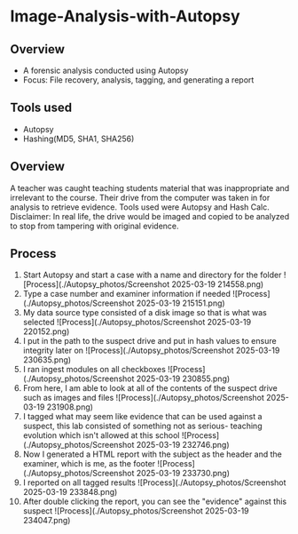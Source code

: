 # Image-Analysis-with-Autopsy
## Overview
- A forensic analysis conducted using Autopsy
- Focus: File recovery, analysis, tagging, and generating a report

## Tools used
- Autopsy
- Hashing(MD5, SHA1, SHA256)

## Overview
A teacher was caught teaching students material that was inappropriate and irrelevant to the course. Their drive from the computer was taken in for analysis to retrieve evidence. Tools used were Autopsy and Hash Calc. Disclaimer: In real life, the drive would be imaged and copied to be analyzed to stop from tampering with original evidence.

## Process
1. Start Autopsy and start a case with a name and directory for the folder
![Process](./Autopsy_photos/Screenshot 2025-03-19 214558.png)
2. Type a case number and examiner information if needed
![Process](./Autopsy_photos/Screenshot 2025-03-19 215151.png)
3. My data source type consisted of a disk image so that is what was selected
![Process](./Autopsy_photos/Screenshot 2025-03-19 220152.png)
4. I put in the path to the suspect drive and put in hash values to ensure integrity later on
![Process](./Autopsy_photos/Screenshot 2025-03-19 230635.png)   
5. I ran ingest modules on all checkboxes
![Process](./Autopsy_photos/Screenshot 2025-03-19 230855.png)   
6. From here, I am able to look at all of the contents of the suspect drive such as images and files
![Process](./Autopsy_photos/Screenshot 2025-03-19 231908.png)   
7. I tagged what may seem like evidence that can be used against a suspect, this lab consisted of something not as serious- teaching evolution which isn't allowed at this school
![Process](./Autopsy_photos/Screenshot 2025-03-19 232746.png)  
8. Now I generated a HTML report with the subject as the header and the examiner, which is me, as the footer
![Process](./Autopsy_photos/Screenshot 2025-03-19 233730.png)   
9. I reported on all tagged results
![Process](./Autopsy_photos/Screenshot 2025-03-19 233848.png)  
10. After double clicking the report, you can see the "evidence" against this suspect
![Process](./Autopsy_photos/Screenshot 2025-03-19 234047.png)
